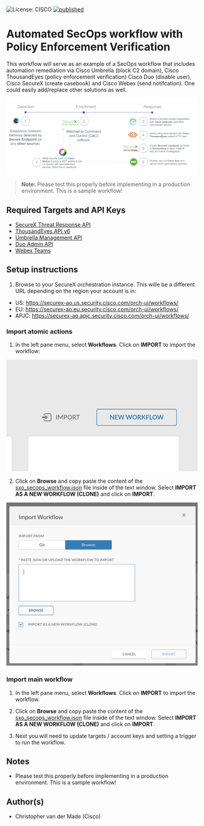 ![License: CISCO](https://img.shields.io/badge/License-CISCO-blue.svg)
[![published](https://static.production.devnetcloud.com/codeexchange/assets/images/devnet-published.svg)](https://developer.cisco.com/codeexchange/github/repo/<REPO-HERE>)

# Automated SecOps workflow with Policy Enforcement Verification
This workflow will serve as an example of a SecOps workflow that includes automation remediation via Cisco Umbrella (block C2 domain), Cisco ThousandEyes (policy enforcement verification) Cisco Duo (disable user), Cisco SecureX (create casebook) and Cisco Webex (send notifcation). One could easily add/replace other solutions as well. 

![](screenshots/overview_workflow.png)

> **Note:** Please test this properly before implementing in a production environment. This is a sample workflow!

## Required Targets and API Keys
- [SecureX Threat Response API](https://visibility.amp.cisco.com/help/integration)
- [ThousandEyes API v6](https://developer.thousandeyes.com/v6/)
- [Umbrella Management API](https://developer.cisco.com/docs/cloud-security/#!destination-lists-introduction-overview)
- [Duo Admin API](https://duo.com/docs/adminapi)
- [Webex Teams](https://developer.webex.com/docs/getting-started)

## Setup instructions

1. Browse to your SecureX orchestration instance. This wille be a different URL depending on the region your account is in: 

* US: https://securex-ao.us.security.cisco.com/orch-ui/workflows/
* EU: https://securex-ao.eu.security.cisco.com/orch-ui/workflows/
* APJC: https://securex-ao.apjc.security.cisco.com/orch-ui/workflows/

### Import atomic actions

1. In the left pane menu, select **Workflows**. Click on **IMPORT** to import the workflow:

![](screenshots/import-workflow.png)

2. Click on **Browse** and copy paste the content of the [sxo_secops_workflow.json](https://raw.githubusercontent.com/github-username/name-of-repo/main/sxo_secops_workflow.json) file inside of the text window. Select **IMPORT AS A NEW WORKFLOW (CLONE)** and click on **IMPORT**.

![](screenshots/copy-paste.png)

### Import main workflow

1. In the left pane menu, select **Workflows**. Click on **IMPORT** to import the workflow.

2. Click on **Browse** and copy paste the content of the [sxo_secops_workflow.json](https://raw.githubusercontent.com/github-username/name-of-repo/main/sxo_secops_workflow.json) file inside of the text window.  Select **IMPORT AS A NEW WORKFLOW (CLONE)** and click on **IMPORT**.

3. Next you will need to update targets / account keys and setting a trigger to run the workflow.

## Notes

* Please test this properly before implementing in a production environment. This is a sample workflow!

## Author(s)

* Christopher van der Made (Cisco)
